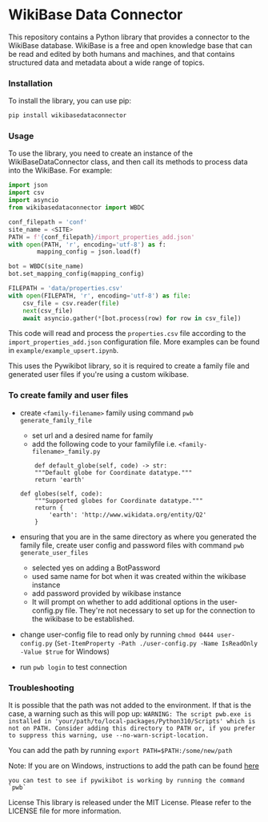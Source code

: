 # WikiBase Data Connector
This repository contains a Python library that provides a connector to the WikiBase database. WikiBase is a free and open knowledge base that can be read and edited by both humans and machines, and that contains structured data and metadata about a wide range of topics.

### Installation
To install the library, you can use pip:

```sh
pip install wikibasedataconnector
```
### Usage
To use the library, you need to create an instance of the WikiBaseDataConnector class, and then call its methods to process data into the WikiBase. For example:

```python
import json
import csv
import asyncio
from wikibasedataconnector import WBDC

conf_filepath = 'conf'
site_name = <SITE>
PATH = f'{conf_filepath}/import_properties_add.json'
with open(PATH, 'r', encoding='utf-8') as f:
        mapping_config = json.load(f)

bot = WBDC(site_name)
bot.set_mapping_config(mapping_config)

FILEPATH = 'data/properties.csv'
with open(FILEPATH, 'r', encoding='utf-8') as file:
    csv_file = csv.reader(file)
    next(csv_file)
    await asyncio.gather(*[bot.process(row) for row in csv_file])
```
This code will read and process the `properties.csv` file according to the `import_properties_add.json` configuration file. 
More examples can be found in `example/example_upsert.ipynb`.

This uses the Pywikibot library, so it is required to create a family file and generated user files if you're using a custom wikibase.

### To create family and user files

* create `<family-filename>` family using command `pwb generate_family_file`
    - set url and a desired name for family
    - add the following code to your familyfile i.e. `<family-filename>_family.py`
    ```
        def default_globe(self, code) -> str:
        """Default globe for Coordinate datatype."""
        return 'earth'

    def globes(self, code):
        """Supported globes for Coordinate datatype."""
        return {
            'earth': 'http://www.wikidata.org/entity/Q2'
        }
    ```

* ensuring that you are in the same directory as where you generated the family file, create user config and password files with command `pwb generate_user_files`
    - selected yes on adding a BotPassword
    - used same name for bot when it was created within the wikibase instance
    - add password provided by wikibase instance
    - It will prompt on whether to add additional options in the user-config.py file. They're not necessary to set up for the connection to the wikibase to be established.

* change user-config file to read only by running `chmod 0444 user-config.py`
    (`Set-ItemProperty -Path ./user-config.py -Name IsReadOnly -Value $true` for Windows)

* run `pwb login` to test connection

### Troubleshooting

It is possible that the path was not added to the environment. If that is the case, a warning such as this will pop up:
    ```
        WARNING: The script pwb.exe is installed in 'your/path/to/local-packages/Python310/Scripts' which is not on PATH.
        Consider adding this directory to PATH or, if you prefer to suppress this warning, use --no-warn-script-location.
    ```

You can add the path by running `export PATH=$PATH:/some/new/path` 

Note: If you are on Windows, instructions to add the path can be found [here](https://learn.microsoft.com/en-us/previous-versions/office/developer/sharepoint-2010/ee537574(v=office.14))

    you can test to see if pywikibot is working by running the command `pwb`

License
This library is released under the MIT License. Please refer to the LICENSE file for more information.
